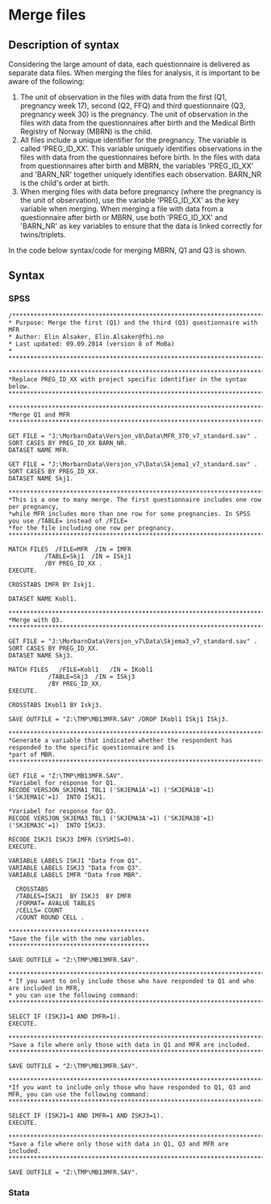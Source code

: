 # Merge files
## Description of syntax
Considering the large amount of data, each questionnaire is delivered as separate data files. When merging the files for analysis, it is important to be aware of the following:
1.	The unit of observation in the files with data from the first (Q1, pregnancy week 17), second (Q2, FFQ) and third questionnaire (Q3, pregnancy week 30) is the pregnancy. The unit of observation in the files with data from the questionnaires after birth and the Medical Birth Registry of Norway (MBRN) is the child.
2.	All files include a unique identifier for the pregnancy. The variable is called ‘PREG_ID_XX’. This variable uniquely identifies observations in the files with data from the questionnaires before birth. In the files with data from questionnaires after birth and MBRN, the variables 'PREG_ID_XX' and 'BARN_NR' together uniquely identifies each observation. BARN_NR is the child's order at birth.
3.	When merging files with data before pregnancy (where the pregnancy is the unit of observation), use the variable 'PREG_ID_XX' as the key variable when merging. When merging a file with data from a questionnaire after birth or MBRN, use both 'PREG_ID_XX' and 'BARN_NR' as key variables to ensure that the data is linked correctly for twins/triplets.

In the code below syntax/code for merging MBRN, Q1 and Q3 is shown.

## Syntax

### SPSS
```
/***************************************************************************************************
* Purpose: Merge the first (Q1) and the third (Q3) questionnaire with MFR 
* Author: Elin Alsaker, Elin.Alsaker@fhi.no 
* Last updated: 09.09.2014 (version 8 of MoBa)
* 
****************************************************************************************************/

***************************************************************************
*Replace PREG_ID_XX with project specific identifier in the syntax below.
***************************************************************************

***************************************************************************
*Merge Q1 and MFR
***************************************************************************

GET FILE = "J:\MorbarnData\Versjon_v8\Data\MFR_370_v7_standard.sav" .
SORT CASES BY PREG_ID_XX BARN_NR.
DATASET NAME MFR.

GET FILE = "J:\MorbarnData\Versjon_v7\Data\Skjema1_v7_standard.sav" .
SORT CASES BY PREG_ID_XX.
DATASET NAME Skj1.

*****************************************************************************************************
*This is a one to many merge. The first questionnaire includes one row per pregnancy,
*while MFR includes more than one row for some pregnancies. In SPSS you use /TABLE= instead of /FILE=
*for the file including one row per pregnancy.
*****************************************************************************************************

MATCH FILES  /FILE=MFR  /IN = IMFR  
	      /TABLE=Skj1  /IN = ISkj1
	      /BY PREG_ID_XX .
EXECUTE.

CROSSTABS IMFR BY Iskj1.

DATASET NAME Kobl1.

***************************************************************************
*Merge with Q3.
***************************************************************************

GET FILE = "J:\MorbarnData\Versjon_v7\Data\Skjema3_v7_standard.sav" .
SORT CASES BY PREG_ID_XX.
DATASET NAME Skj3.

MATCH FILES   /FILE=Kobl1   /IN = IKobl1 
	       /TABLE=Skj3  /IN = ISkj3 
	       /BY PREG_ID_XX.
EXECUTE.

CROSSTABS IKobl1 BY Iskj3.

SAVE OUTFILE = "Z:\TMP\MB13MFR.SAV" /DROP IKobl1 ISkj1 ISkj3.

*************************************************************************************************************
*Generate a variable that indicated whether the respondent has responded to the specific questionnaire and is
*part of MBR.  
*************************************************************************************************************

GET FILE = "Z:\TMP\MB13MFR.SAV".
*Variabel for response for Q1.
RECODE VERSJON_SKJEMA1_TBL1 ('SKJEMA1A'=1) ('SKJEMA1B'=1) ('SKJEMA1C'=1)  INTO ISKJ1.

*Variabel for response for Q3.
RECODE VERSJON_SKJEMA3_TBL1 ('SKJEMA3A'=1) ('SKJEMA3B'=1) ('SKJEMA3C'=1)  INTO ISKJ3.

RECODE ISKJ1 ISKJ3 IMFR (SYSMIS=0).
EXECUTE.

VARIABLE LABELS ISKJ1 "Data from Q1".
VARIABLE LABELS ISKJ3 "Data from Q3".
VARIABLE LABELS IMFR "Data from MBR".

  CROSSTABS
  /TABLES=ISKJ1  BY ISKJ3  BY IMFR
  /FORMAT= AVALUE TABLES
  /CELLS= COUNT
  /COUNT ROUND CELL .

***************************************
*Save the file with the new variables.
***************************************

SAVE OUTFILE = "Z:\TMP\MB13MFR.SAV".

*************************************************************************************************************
* If you want to only include those who have responded to Q1 and who are included in MFR, 
* you can use the following command:
*************************************************************************************************************

SELECT IF (ISKJ1=1 AND IMFR=1).
EXECUTE.

******************************************************************************
*Save a file where only those with data in Q1 and MFR are included.
******************************************************************************

SAVE OUTFILE = "Z:\TMP\MB13MFR.SAV".

*************************************************************************************************************
*If you want to include only those who have responded to Q1, Q3 and MFR, you can use the following command:
*************************************************************************************************************

SELECT IF (ISKJ1=1 AND IMFR=1 AND ISKJ3=1).
EXECUTE.

******************************************************************************
*Save a file where only those with data in Q1, Q3 and MFR are included.
******************************************************************************

SAVE OUTFILE = "Z:\TMP\MB13MFR.SAV".
```

### Stata
```
```
